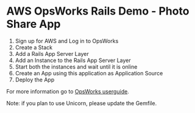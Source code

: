 # AWS OpsWorks Rails Demo - Photo Share App

1. Sign up for AWS and Log in to OpsWorks
2. Create a Stack
3. Add a Rails App Server Layer
4. Add an Instance to the Rails App Server Layer
5. Start both the instances and wait until it is online
6. Create an App using this application as Application Source
7. Deploy the App

For more information go to [OpsWorks userguide](http://docs.aws.amazon.com/opsworks/latest/userguide/how_it_works.html).

Note: if you plan to use Unicorn, please update the Gemfile.
